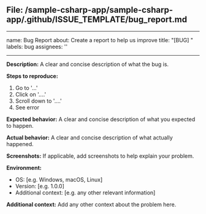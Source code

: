 ## File: /sample-csharp-app/sample-csharp-app/.github/ISSUE_TEMPLATE/bug_report.md

---
name: Bug Report
about: Create a report to help us improve
title: "[BUG] "
labels: bug
assignees: ''

---

**Description:**
A clear and concise description of what the bug is.

**Steps to reproduce:**
1. Go to '...'
2. Click on '....'
3. Scroll down to '....'
4. See error

**Expected behavior:**
A clear and concise description of what you expected to happen.

**Actual behavior:**
A clear and concise description of what actually happened.

**Screenshots:**
If applicable, add screenshots to help explain your problem.

**Environment:**
- OS: [e.g. Windows, macOS, Linux]
- Version: [e.g. 1.0.0]
- Additional context: [e.g. any other relevant information]

**Additional context:**
Add any other context about the problem here.
